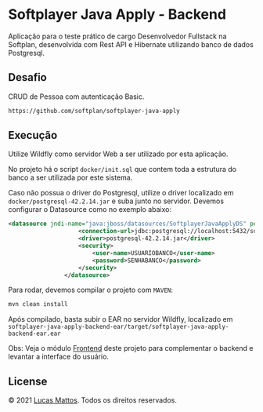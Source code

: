 # Softplayer Java Apply - Backend

Aplicação para o teste prático de cargo Desenvolvedor Fullstack na Softplan, desenvolvida com Rest API e Hibernate utilizando banco de dados Postgresql.

## Desafio

CRUD de Pessoa com autenticação Basic.

```bash
https://github.com/softplan/softplayer-java-apply
```

## Execução

Utilize Wildfly como servidor Web a ser utilizado por esta aplicação.

No projeto há o script `docker/init.sql` que contem toda a estrutura do banco a ser utilizada por este sistema.

Caso não possua o driver do Postgresql, utilize o driver localizado em `docker/postgresql-42.2.14.jar` e suba junto no servidor.
Devemos configurar o Datasource como no exemplo abaixo:
```xml
<datasource jndi-name="java:jboss/datasources/SoftplayerJavaApplyDS" pool-name="SoftplayerJavaApplyDS" use-ccm="false">
                    <connection-url>jdbc:postgresql://localhost:5432/softplayer_java_apply</connection-url>
                    <driver>postgresql-42.2.14.jar</driver>
                    <security>
                        <user-name>USUARIOBANCO</user-name>
                        <password>SENHABANCO</password>
                    </security>
                </datasource>
```

Para rodar, devemos compilar o projeto com `MAVEN`:
```bash
mvn clean install
```
Após compilado, basta subir o EAR no servidor Wildfly, localizado em `softplayer-java-apply-backend-ear/target/softplayer-java-apply-backend-ear.ear`

Obs: Veja o módulo [Frontend](https://github.com/lucasmattooos/softplayer-java-apply-frontend) deste projeto para complementar o backend e levantar a interface do usuário.

## License
© 2021 [Lucas Mattos](https://www.lucasmattos.com.br/). Todos os direitos reservados.
